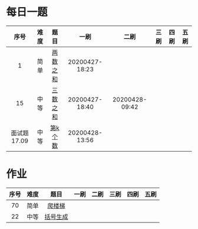 # 每日一题
|序号|难度|题目|一刷|二刷|三刷|四刷|五刷|
|:--:|:--:|:--:|:--:|:--:|:--:|:--:|:--:|
1|简单|[两数之和](https://leetcode-cn.com/problems/two-sum/)|20200427-18:23| | | | |
15|中等|[三数之和](https://leetcode-cn.com/problems/3sum/)|20200427-18:40| 20200428-09:42| | | |
面试题17.09|中等|[第k个数](https://leetcode-cn.com/problems/get-kth-magic-number-lcci/)|20200428-13:56|||||




# 作业

|序号|难度|题目|一刷|二刷|三刷|四刷|五刷|
|:--:|:--:|:--:|:--:|:--:|:--:|:--:|:--:|
70|简单|[爬楼梯](https://leetcode-cn.com/problems/climbing-stairs/)| | | | | |
22|中等|[括号生成](https://leetcode-cn.com/problems/generate-parentheses/)| | | | | |
